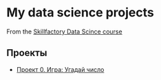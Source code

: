 # My data science projects
From the [Skillfactory Data Scince course](https://skillfactory.ru/data-scientist)

## Проекты

* [Проект 0. Игра: Угадай число](https://github.com/ASGlazyrin/ASG_SF_Rep/tree/main/project_0)